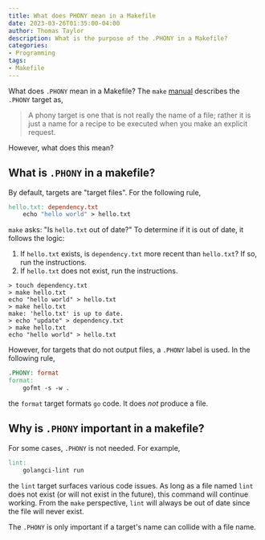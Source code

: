 ```yaml
---
title: What does PHONY mean in a Makefile
date: 2023-03-26T01:35:00-04:00
author: Thomas Taylor
description: What is the purpose of the .PHONY in a Makefile?
categories:
- Programming
tags:
- Makefile
---
```


What does `.PHONY` mean in a Makefile? The `make` [manual](https://www.gnu.org/software/make/manual/make.html#Phony-Targets) describes the `.PHONY` target as, 

> A phony target is one that is not really the name of a file; rather it is just a name for a recipe to be executed when you make an explicit request.

However, what does this mean?

## What is `.PHONY` in a makefile?

By default, targets are "target files". For the following rule,

```makefile
hello.txt: dependency.txt
	echo "hello world" > hello.txt
```

`make` asks: "Is `hello.txt` out of date?" To determine if it is out of date, it follows the logic:

1. If `hello.txt` exists, is `dependency.txt` more recent than `hello.txt`? If so, run the instructions.
2. If `hello.txt` does not exist, run the instructions.

```shell
> touch dependency.txt
> make hello.txt
echo "hello world" > hello.txt
> make hello.txt
make: 'hello.txt' is up to date.
> echo "update" > dependency.txt
> make hello.txt
echo "hello world" > hello.txt
```

However, for targets that do not output files, a `.PHONY` label is used. In the following rule,

```makefile
.PHONY: format
format:
	gofmt -s -w .
```

the `format` target formats `go` code. It does _not_ produce a file.

## Why is `.PHONY` important in a makefile?

For some cases, `.PHONY` is not needed. For example,

```makefile
lint:
	golangci-lint run
```

the `lint` target surfaces various code issues. As long as a file named `lint` does not exist (or will not exist in the future), this command will continue working. From the `make` perspective, `lint` will always be out of date since the file will never exist.

The `.PHONY` is only important if a target's name can collide with a file name.